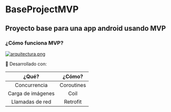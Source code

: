 # BaseProjectMVP

## Proyecto base para una app android usando MVP

### ¿Cómo funciona MVP?

[![arquitectura.png](https://i.postimg.cc/DZvPP28Y/arquitectura.png)](https://postimg.cc/KKWTZh7n)

:crystal_ball: Desarrollado con:

|       ¿Qué?       |   ¿Cómo?   |
|:-----------------:|:----------:|
|    Concurrencia   | Coroutines |
| Carga de imágenes |    Coil    |
|  Llamadas de red  |  Retrofit  |
